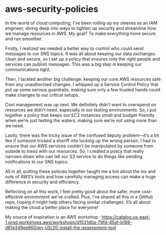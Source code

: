 # aws-security-policies

In the world of cloud computing, I’ve been rolling up my sleeves as an IAM engineer, diving deep into ways to tighten up security and streamline how we manage resources in AWS. My goal? To make everything more secure and run smoother.

Firstly, I realized we needed a better way to control who could send messages to our SNS topics. It was all about keeping our data exchanges clean and secure, so I set up a policy that ensures only the right people and services can publish messages. This was a big step in keeping our communications tight.

Then, I tackled another big challenge: keeping our core AWS resources safe from any unauthorized changes. I whipped up a Service Control Policy that put up some serious guardrails, making sure only a few trusted hands could make changes to our critical setups.

Cost management was up next. We definitely didn’t want to overspend on resources we didn’t need, especially in our testing environments. So, I put together a policy that keeps our EC2 instances small and budget-friendly when we’re just testing the waters, making sure we’re not using more than we need.

Lastly, there was the tricky issue of the confused deputy problem—it’s a bit like if someone tricked a sheriff into locking up the wrong person. I had to ensure that our AWS services couldn’t be manipulated by someone from outside to mess with our resources. So, I created a policy that really narrows down who can tell our S3 service to do things like sending notifications to our SNS topics.

All in all, putting these policies together taught me a ton about the ins and outs of AWS’s tools and how carefully managing access can make a huge difference in security and efficiency.

Reflecting on all this work, I feel pretty good about the safer, more cost-effective environment we’ve crafted. Plus, I’ve shared all this in a GitHub repo, hoping it might help others facing similar challenges. It’s all about making the cloud a better place for everyone!

My source of inspiration is an AWS workshop : https://catalog.us-east-1.prod.workshops.aws/workshops/d1531d0a-79fd-45af-b198-d81e349ee660/en-US/20-install-the-assessment-tool
